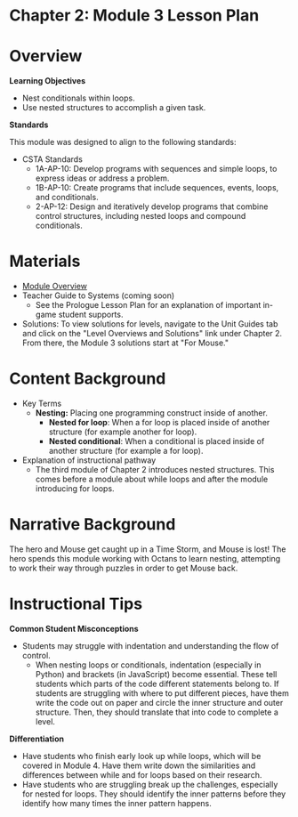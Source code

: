 # Chapter 2: Module 3 Lesson Plan

# Overview

**Learning Objectives**

   - Nest conditionals within loops.
   - Use nested structures to accomplish a given task.

**Standards**

This module was designed to align to the following standards:

   - CSTA Standards
       - 1A-AP-10: Develop programs with sequences and simple loops, to express ideas or address a problem.
       - 1B-AP-10: Create programs that include sequences, events, loops, and conditionals.
       - 2-AP-12: Design and iteratively develop programs that combine control structures, including nested loops and compound conditionals.

# Materials

- [Module Overview](https://www.ozaria.com/teachers/resources/chapter2module3overview)
- Teacher Guide to Systems (coming soon)
    - See the Prologue Lesson Plan for an explanation of important in-game student supports.
- Solutions: To view solutions for levels, navigate to the Unit Guides tab and click on the &quot;Level Overviews and Solutions&quot; link under Chapter 2. From there, the Module 3 solutions start at &quot;For Mouse.&quot;

# Content Background

- Key Terms
    - **Nesting:** Placing one programming construct inside of another.
      - **Nested for loop**: When a for loop is placed inside of another structure (for example another for loop).
      - **Nested conditional**: When a conditional is placed inside of another structure (for example a for loop).
- Explanation of instructional pathway
    - The third module of Chapter 2 introduces nested structures. This comes before a module about while loops and after the module introducing for loops.

# **Narrative Background**

The hero and Mouse get caught up in a Time Storm, and Mouse is lost! The hero spends this module working with Octans to learn nesting, attempting to work their way through puzzles in order to get Mouse back.

# Instructional Tips

**Common Student Misconceptions**

- Students may struggle with indentation and understanding the flow of control.
    - When nesting loops or conditionals, indentation (especially in Python) and brackets (in JavaScript) become essential. These tell students which parts of the code different statements belong to. If students are struggling with where to put different pieces, have them write the code out on paper and circle the inner structure and outer structure. Then, they should translate that into code to complete a level.

**Differentiation**

- Have students who finish early look up while loops, which will be covered in Module 4. Have them write down the similarities and differences between while and for loops based on their research.
- Have students who are struggling break up the challenges, especially for nested for loops. They should identify the inner patterns before they identify how many times the inner pattern happens.
